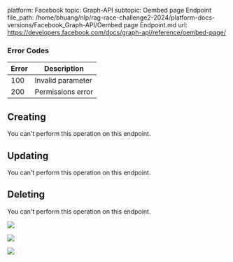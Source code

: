platform: Facebook
topic: Graph-API
subtopic: Oembed page Endpoint
file_path: /home/bhuang/nlp/rag-race-challenge2-2024/platform-docs-versions/Facebook_Graph-API/Oembed page Endpoint.md
url: https://developers.facebook.com/docs/graph-api/reference/oembed-page/

### Error Codes

| Error | Description |
| --- | --- |
| 100 | Invalid parameter |
| 200 | Permissions error |

## Creating

You can't perform this operation on this endpoint.

## Updating

You can't perform this operation on this endpoint.

## Deleting

You can't perform this operation on this endpoint.

![](https://www.facebook.com/tr?id=675141479195042&ev=PageView&noscript=1)

![](https://www.facebook.com/tr?id=574561515946252&ev=PageView&noscript=1)

![](https://www.facebook.com/tr?id=1754628768090156&ev=PageView&noscript=1)